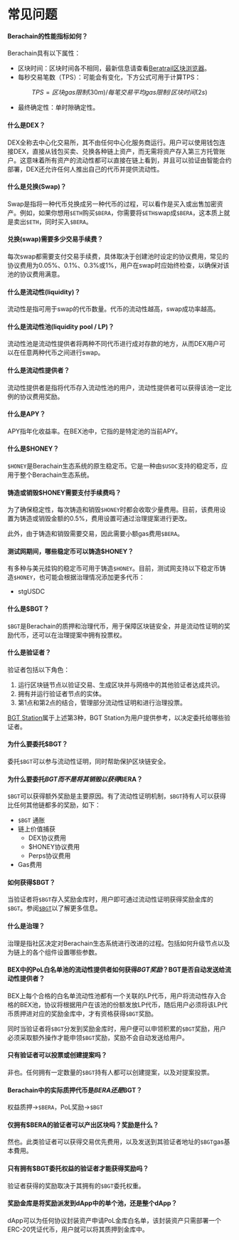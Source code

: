 # 常见问题

#### Berachain的性能指标如何？[​](https://docs.berachain.com/learn/help/faqs#what-do-berachain-s-performance-metrics-look-like)

Berachain具有以下属性：

* 区块时间：区块时间各不相同，最新信息请查看[Beratrail区块浏览器](https://bartio.beratrail.io/)。
* 每秒交易笔数（TPS）：可能会有变化，下方公式可用于计算TPS：

$$
TPS=区块gas限制(30m) / 每笔交易平均gas限制 / 区块时间(2s)
$$

* 最终确定性：单时隙确定性。

#### 什么是DEX？[​](https://docs.berachain.com/learn/help/faqs#what-is-a-dex)

DEX全称去中心化交易所，其不由任何中心化服务商运行。用户可以使用钱包连接DEX，直接从钱包买卖、兑换各种链上资产，而无需将资产存入第三方托管账户。这意味着所有资产的流动性都可以直接在链上看到，并且可以验证由智能合约部署，DEX还允许任何人推出自己的代币并提供流动性。

#### 什么是兑换(Swap)？[​](https://docs.berachain.com/learn/help/faqs#what-is-a-swap)

Swap是指将一种代币兑换成另一种代币的过程，可以看作是买入或出售加密资产。例如，如果你想用`$ETH`购买`$BERA`，你需要将`$ETH`swap成`$BERA`，这本质上就是卖出`$ETH`，同时买入`$BERA`。

#### 兑换(swap)需要多少交易手续费？[​](https://docs.berachain.com/learn/help/faqs#how-much-does-it-cost-to-swap)

每次swap都需要支付交易手续费，具体取决于创建池时设定的协议费用，常见的协议费用为0.05%、0.1%、0.3%或1%，用户在swap时应始终检查，以确保对该池的协议费用满意。

#### 什么是流动性(liquidity)？[​](https://docs.berachain.com/learn/help/faqs#what-is-liquidity)

流动性是指可用于swap的代币数量。代币的流动性越高，swap成功率越高。

#### 什么是流动性池(liquidity pool / LP)？[​](https://docs.berachain.com/learn/help/faqs#what-is-a-liquidity-pool)

流动性池是流动性提供者将两种不同代币进行成对存款的地方，从而DEX用户可以在任意两种代币之间进行swap。

#### 什么是流动性提供者？[​](https://docs.berachain.com/learn/help/faqs#what-is-a-liquidity-provider)

流动性提供者是指将代币存入流动性池的用户，流动性提供者可以获得该池一定比例的协议费用奖励。

#### 什么是APY？[​](https://docs.berachain.com/learn/help/faqs#what-is-apy)

APY指年化收益率。在BEX池中，它指的是特定池的当前APY。

#### 什么是$HONEY？[​](https://docs.berachain.com/learn/help/faqs#what-is-honey)

`$HONEY`是Berachain生态系统的原生稳定币。它是一种由`$USDC`支持的稳定币，应用于整个Berachain生态系统。

#### 铸造或销毁$HONEY需要支付手续费吗？[​](https://docs.berachain.com/learn/help/faqs#does-it-cost-anything-to-mint-or-burn-honey)

为了确保稳定性，每次铸造和销毁`$HONEY`时都会收取少量费用。目前，该费用设置为铸造或销毁金额的0.5%，费用设置可通过治理提案进行更改。

此外，由于铸造和销毁需要交易，因此需要小额gas费用`$BERA`。

#### 测试网期间，哪些稳定币可以铸造$HONEY？[​](https://docs.berachain.com/learn/help/faqs#what-stablecoins-can-i-mint-honey-with-during-testnet)

有多种与美元挂钩的稳定币可用于铸造`$HONEY`。目前，测试网支持以下稳定币铸造`$HONEY`，也可能会根据治理情况添加更多代币：

* stgUSDC

#### 什么是$BGT？[​](https://docs.berachain.com/learn/help/faqs#what-is-bgt)

`$BGT`是Berachain的质押和治理代币，用于保障区块链安全，并是流动性证明的奖励代币，还可以在治理提案中拥有投票权。

#### 什么是验证者？[​](https://docs.berachain.com/learn/help/faqs#what-is-a-validator)

验证者包括以下角色：

1. 运行区块链节点以验证交易、生成区块并与网络中的其他验证者达成共识。
2. 拥有并运行验证者节点的实体。
3. 第1点和第2点的结合，管理部分流动性证明和进行治理投票。

[BGT Station](https://bartio.station.berachain.com/)属于上述第3种，BGT Station为用户提供参考，以决定委托给哪些验证者。

#### 为什么要委托$BGT？[​](https://docs.berachain.com/learn/help/faqs#why-should-i-delegate-my-bgt)

委托`$BGT`可以参与流动性证明，同时帮助保护区块链安全。

#### 为什么要委托$BGT而不是将其销毁以获得$BERA？

`$BGT`可以获得额外奖励是主要原因。有了流动性证明机制，`$BGT`持有人可以获得比任何其他链都多的奖励，如下：

* `$BGT` 通胀
* 链上价值捕获
  * DEX协议费用
  * $HONEY协议费用
  * Perps协议费用
* Gas费用

#### 如何获得$BGT？[​](https://docs.berachain.com/learn/help/faqs#how-do-i-get-bgt)

当验证者将`$BGT`存入奖励金库时，用户即可通过流动性证明获得奖励金库的`$BGT`。参阅[`$BGT`](../proof-of-liquidity/tokens/bgt.md)以了解更多信息。

#### 什么是治理？[​](https://docs.berachain.com/learn/help/faqs#what-is-governance)

治理是指社区决定对Berachain生态系统进行改进的过程。包括如何升级节点以及为链上的各个组件设置哪些参数。

#### BEX中的PoL白名单池的流动性提供者如何获得$BGT奖励？$BGT是否自动发送给流动性提供者？[​](https://docs.berachain.com/learn/help/faqs#once-you-ve-provided-liquidity-into-an-eligible-pool-in-bex-or-some-other-bgt-generating-action-like-bend-etc-how-do-you-get-bgt-is-bgt-automatically-sent-to-recipients)

BEX上每个合格的白名单流动性池都有一个关联的LP代币，用户将流动性存入合格的BEX池，协议将根据用户在该池的份额发放LP代币，随后用户必须将该LP代币质押进对应的奖励金库中，才有资格获得`$BGT`奖励。

同时当验证者将`$BGT`分发到奖励金库时，用户便可以申领积累的`$BGT`奖励，用户必须采取额外操作才能申领`$BGT`奖励，奖励不会自动发送给用户。

#### 只有验证者可以投票或创建提案吗？[​](https://docs.berachain.com/learn/help/faqs#can-only-validators-vote-on-or-create-proposals)

非也。任何拥有一定数量的`$BGT`持有人都可以创建提案，以及对提案投票。

#### Berachain中的实际质押代币是$BERA还是$BGT？[​](https://docs.berachain.com/learn/help/faqs#what-is-the-actual-staking-token-of-the-network-bera-or-bgt)

权益质押->`$BERA`，PoL奖励->`$BGT`

#### 仅拥有$BERA的验证者可以产出区块吗？奖励是什么？[​](https://docs.berachain.com/learn/help/faqs#can-validators-with-bera-alone-build-blocks-and-what-are-the-rewards)

然也。此类验证者可以获得交易优先费用，以及发送到其验证者地址的`$BGT`gas基本費用。

#### 只有拥有$BGT委托权益的验证者才能获得奖励吗？[​](https://docs.berachain.com/learn/help/faqs#do-incentives-only-go-to-the-validators-with-bgt-delegated-to-them)

验证者获得的奖励取决于其拥有的`$BGT`委托权重。

#### 奖励金库是将奖励派发到dApp中的单个池，还是整个dApp？[​](https://docs.berachain.com/learn/pol/faqs#can-rewards-vaults-route-emissions-to-a-single-pool-within-a-dapp-or-only-the-whole-dapp)[​](https://docs.berachain.com/learn/help/faqs#can-reward-vaults-route-emissions-to-a-single-pool-within-a-dapp-or-only-the-whole-dapp)

dApp可以为任何协议封装资产申请PoL金库白名单，该封装资产只需部署一个ERC-20凭证代币，用户就可以将其质押到金库中。
